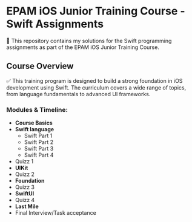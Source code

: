 # EPAM iOS Junior Training Course - Swift Assignments

📌 This repository contains my solutions for the Swift programming assignments as part of the EPAM iOS Junior Training Course.

## Course Overview

✅ This training program is designed to build a strong foundation in iOS development using Swift. The curriculum covers a wide range of topics, from language fundamentals to advanced UI frameworks.

### Modules & Timeline:

*   **Course Basics** 
*   **Swift language** 
    *   Swift Part 1 
    *   Swift Part 2 
    *   Swift Part 3 
    *   Swift Part 4 
*   Quizz 1
*   **UIKit** 
*   Quizz 2
*   **Foundation** 
*   Quizz 3
*   **SwiftUI** 
*   Quizz 4
*   **Last Mile** 
*   Final Interview/Task acceptance
